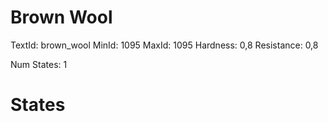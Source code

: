 # Brown Wool
TextId: brown_wool
MinId: 1095
MaxId: 1095
Hardness: 0,8
Resistance: 0,8

Num States: 1
# States
```

```